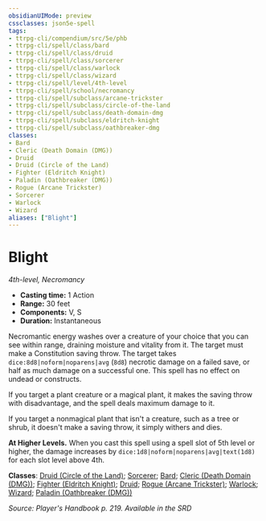 ```yaml
---
obsidianUIMode: preview
cssclasses: json5e-spell
tags:
- ttrpg-cli/compendium/src/5e/phb
- ttrpg-cli/spell/class/bard
- ttrpg-cli/spell/class/druid
- ttrpg-cli/spell/class/sorcerer
- ttrpg-cli/spell/class/warlock
- ttrpg-cli/spell/class/wizard
- ttrpg-cli/spell/level/4th-level
- ttrpg-cli/spell/school/necromancy
- ttrpg-cli/spell/subclass/arcane-trickster
- ttrpg-cli/spell/subclass/circle-of-the-land
- ttrpg-cli/spell/subclass/death-domain-dmg
- ttrpg-cli/spell/subclass/eldritch-knight
- ttrpg-cli/spell/subclass/oathbreaker-dmg
classes:
- Bard
- Cleric (Death Domain (DMG))
- Druid
- Druid (Circle of the Land)
- Fighter (Eldritch Knight)
- Paladin (Oathbreaker (DMG))
- Rogue (Arcane Trickster)
- Sorcerer
- Warlock
- Wizard
aliases: ["Blight"]
---
```

# Blight
*4th-level, Necromancy*  


- **Casting time:** 1 Action
- **Range:** 30 feet
- **Components:** V, S
- **Duration:** Instantaneous

Necromantic energy washes over a creature of your choice that you can see within range, draining moisture and vitality from it. The target must make a Constitution saving throw. The target takes `dice:8d8|noform|noparens|avg` (`8d8`) necrotic damage on a failed save, or half as much damage on a successful one. This spell has no effect on undead or constructs.

If you target a plant creature or a magical plant, it makes the saving throw with disadvantage, and the spell deals maximum damage to it.

If you target a nonmagical plant that isn't a creature, such as a tree or shrub, it doesn't make a saving throw, it simply withers and dies.

**At Higher Levels.** When you cast this spell using a spell slot of 5th level or higher, the damage increases by `dice:1d8|noform|noparens|avg|text(1d8)` for each slot level above 4th.

**Classes**: [Druid (Circle of the Land)](3-Mechanics/CLI/lists/list-spells-classes-druid-circle-of-the-land.md); [Sorcerer](3-Mechanics/CLI/lists/list-spells-classes-sorcerer.md); [Bard](3-Mechanics/CLI/lists/list-spells-classes-bard.md); [Cleric (Death Domain (DMG))](3-Mechanics/CLI/lists/list-spells-classes-cleric-death-domain-dmg.md "subclass=DMG"); [Fighter (Eldritch Knight)](3-Mechanics/CLI/lists/list-spells-classes-fighter-eldritch-knight.md); [Druid](3-Mechanics/CLI/lists/list-spells-classes-druid.md); [Rogue (Arcane Trickster)](3-Mechanics/CLI/lists/list-spells-classes-rogue-arcane-trickster.md); [Warlock](3-Mechanics/CLI/lists/list-spells-classes-warlock.md); [Wizard](3-Mechanics/CLI/lists/list-spells-classes-wizard.md); [Paladin (Oathbreaker (DMG))](3-Mechanics/CLI/lists/list-spells-classes-paladin-oathbreaker-dmg.md "subclass=DMG")

*Source: Player's Handbook p. 219. Available in the <span title='Systems Reference Document (5.1)'>SRD</span>*